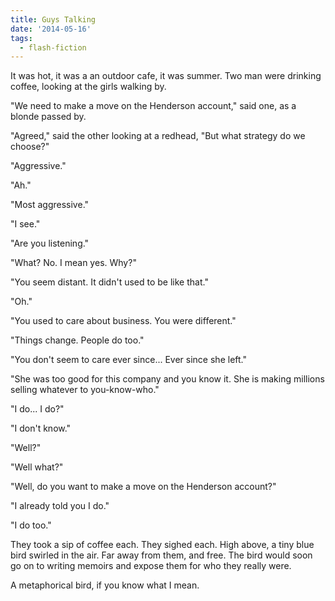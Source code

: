 ```yaml
---
title: Guys Talking
date: '2014-05-16'
tags:
  - flash-fiction
---
```


It was hot, it was a an outdoor cafe, it was summer. Two man were drinking
coffee, looking at the girls walking by.

<!-- truncate -->

"We need to make a move on the Henderson account," said one, as a blonde passed
by.

"Agreed," said the other looking at a redhead, "But what strategy do we choose?"

"Aggressive."

"Ah."

"Most aggressive."

"I see."

"Are you listening."

"What? No. I mean yes. Why?"

"You seem distant. It didn't used to be like that."

"Oh."

"You used to care about business. You were different."

"Things change. People do too."

"You don't seem to care ever since... Ever since she left."

"She was too good for this company and you know it. She is making millions
selling whatever to you-know-who."

"I do... I do?"

"I don't know."

"Well?"

"Well what?"

"Well, do you want to make a move on the Henderson account?"

"I already told you I do."

"I do too."

They took a sip of coffee each. They sighed each. High above, a tiny blue bird
swirled in the air. Far away from them, and free. The bird would soon go on to
writing memoirs and expose them for who they really were.

A metaphorical bird, if you know what I mean.
